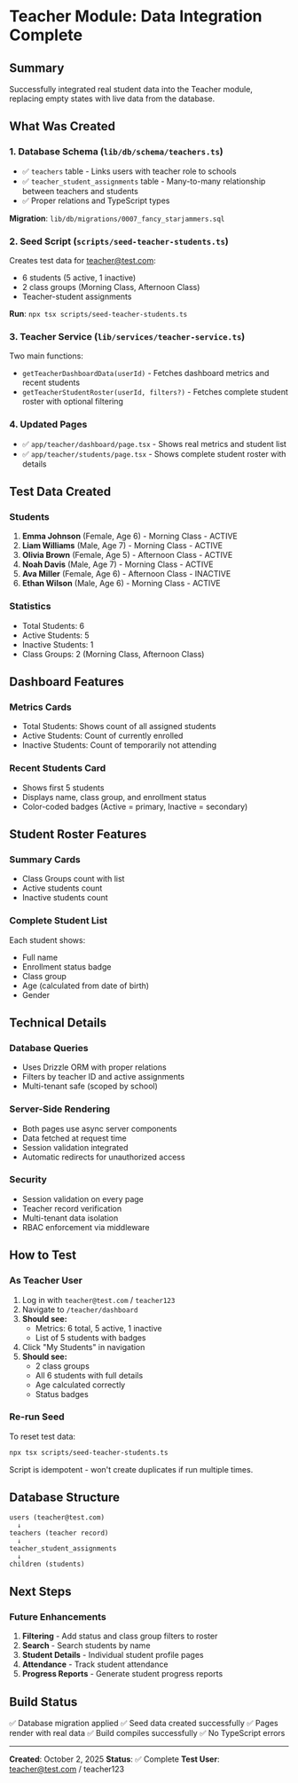 # Teacher Module: Data Integration Complete

## Summary
Successfully integrated real student data into the Teacher module, replacing empty states with live data from the database.

## What Was Created

### 1. Database Schema (`lib/db/schema/teachers.ts`)
- ✅ `teachers` table - Links users with teacher role to schools
- ✅ `teacher_student_assignments` table - Many-to-many relationship between teachers and students
- ✅ Proper relations and TypeScript types

**Migration**: `lib/db/migrations/0007_fancy_starjammers.sql`

### 2. Seed Script (`scripts/seed-teacher-students.ts`)
Creates test data for teacher@test.com:
- 6 students (5 active, 1 inactive)
- 2 class groups (Morning Class, Afternoon Class)
- Teacher-student assignments

**Run**: `npx tsx scripts/seed-teacher-students.ts`

### 3. Teacher Service (`lib/services/teacher-service.ts`)
Two main functions:
- `getTeacherDashboardData(userId)` - Fetches dashboard metrics and recent students
- `getTeacherStudentRoster(userId, filters?)` - Fetches complete student roster with optional filtering

### 4. Updated Pages
- ✅ `app/teacher/dashboard/page.tsx` - Shows real metrics and student list
- ✅ `app/teacher/students/page.tsx` - Shows complete student roster with details

## Test Data Created

### Students
1. **Emma Johnson** (Female, Age 6) - Morning Class - ACTIVE
2. **Liam Williams** (Male, Age 7) - Morning Class - ACTIVE
3. **Olivia Brown** (Female, Age 5) - Afternoon Class - ACTIVE
4. **Noah Davis** (Male, Age 7) - Morning Class - ACTIVE
5. **Ava Miller** (Female, Age 6) - Afternoon Class - INACTIVE
6. **Ethan Wilson** (Male, Age 6) - Morning Class - ACTIVE

### Statistics
- Total Students: 6
- Active Students: 5
- Inactive Students: 1
- Class Groups: 2 (Morning Class, Afternoon Class)

## Dashboard Features

### Metrics Cards
- Total Students: Shows count of all assigned students
- Active Students: Count of currently enrolled
- Inactive Students: Count of temporarily not attending

### Recent Students Card
- Shows first 5 students
- Displays name, class group, and enrollment status
- Color-coded badges (Active = primary, Inactive = secondary)

## Student Roster Features

### Summary Cards
- Class Groups count with list
- Active students count
- Inactive students count

### Complete Student List
Each student shows:
- Full name
- Enrollment status badge
- Class group
- Age (calculated from date of birth)
- Gender

## Technical Details

### Database Queries
- Uses Drizzle ORM with proper relations
- Filters by teacher ID and active assignments
- Multi-tenant safe (scoped by school)

### Server-Side Rendering
- Both pages use async server components
- Data fetched at request time
- Session validation integrated
- Automatic redirects for unauthorized access

### Security
- Session validation on every page
- Teacher record verification
- Multi-tenant data isolation
- RBAC enforcement via middleware

## How to Test

### As Teacher User
1. Log in with `teacher@test.com` / `teacher123`
2. Navigate to `/teacher/dashboard`
3. **Should see:**
   - Metrics: 6 total, 5 active, 1 inactive
   - List of 5 students with badges
4. Click "My Students" in navigation
5. **Should see:**
   - 2 class groups
   - All 6 students with full details
   - Age calculated correctly
   - Status badges

### Re-run Seed
To reset test data:
```bash
npx tsx scripts/seed-teacher-students.ts
```

Script is idempotent - won't create duplicates if run multiple times.

## Database Structure

```
users (teacher@test.com)
  ↓
teachers (teacher record)
  ↓
teacher_student_assignments
  ↓
children (students)
```

## Next Steps

### Future Enhancements
1. **Filtering** - Add status and class group filters to roster
2. **Search** - Search students by name
3. **Student Details** - Individual student profile pages
4. **Attendance** - Track student attendance
5. **Progress Reports** - Generate student progress reports

## Build Status
✅ Database migration applied
✅ Seed data created successfully
✅ Pages render with real data
✅ Build compiles successfully
✅ No TypeScript errors

---

**Created**: October 2, 2025
**Status**: ✅ Complete
**Test User**: teacher@test.com / teacher123
